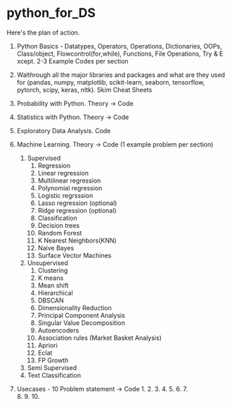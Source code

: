 # python_for_DS
Here's the plan of action.
1. Python Basics - Datatypes, Operators, Operations, Dictionaries, OOPs, Class/object, Flowcontrol(for,while), Functions, File Operations, Try & E xcept. 2-3 Example Codes per section

2. Walthrough all the major libraries and packages and what are they used for (pandas, numpy, matplotlib, scikit-learn, seaborn, tensorflow, pytorch, scipy, keras, nltk). Skim Cheat Sheets 

3. Probability with Python. Theory -> Code

4. Statistics with Python.  Theory -> Code

5. Exploratory Data Analysis. Code

6. Machine Learning. Theory -> Code (1 example problem per section)

   1. Supervised 
      1. Regression
        1. Linear regression
        2. Multilinear regression
        3. Polynomial regression
        4. Logistic regrsssion
        5. Lasso regression (optional)
        6. Ridge regression (optional)
      2. Classification 
        1. Decision trees
        2. Random Forest
        3. K Nearest Neighbors(KNN)
        4. Naive Bayes
        5. Surface Vector Machines
   2. Unsupervised
      1. Clustering 
        1. K means
        2. Mean shift
        3. Hierarchical
        4. DBSCAN
      2. Dimensionality Reduction 
        1. Principal Component Analysis
        2. Singular Value Decomposition
        3. Autoencoders
      3. Association rules (Market Basket Analysis)
        1. Apriori
        2. Eclat
        3. FP Growth   
   3. Semi Supervised
    1. Text Classification
    
7. Usecases - 10 Problem statement -> Code 
   1. 
   2. 
   3. 
   4. 
   5. 
   6. 
   7.  
   8. 
   9. 
   10. 
